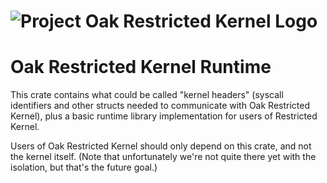 <!-- Oak Logo Start -->
<!-- An HTML element is intentionally used since GitHub recommends this approach to handle different images in dark/light modes. Ref: https://docs.github.com/en/get-started/writing-on-github/getting-started-with-writing-and-formatting-on-github/basic-writing-and-formatting-syntax#specifying-the-theme-an-image-is-shown-to -->
<!-- markdownlint-disable-next-line MD033 -->
<h1><picture><source media="(prefers-color-scheme: dark)" srcset="/docs/oak-logo/svgs/oak-restricted-kernel-negative-colour.svg?sanitize=true"><source media="(prefers-color-scheme: light)" srcset="/docs/oak-logo/svgs/oak-restricted-kernel.svg?sanitize=true"><img alt="Project Oak Restricted Kernel Logo" src="/docs/oak-logo/svgs/oak-restricted-kernel.svg?sanitize=true"></picture></h1>
<!-- Oak Logo End -->

# Oak Restricted Kernel Runtime

This crate contains what could be called "kernel headers" (syscall identifiers
and other structs needed to communicate with Oak Restricted Kernel), plus a
basic runtime library implementation for users of Restricted Kernel.

Users of Oak Restricted Kernel should only depend on this crate, and not the
kernel itself. (Note that unfortunately we're not quite there yet with the
isolation, but that's the future goal.)
